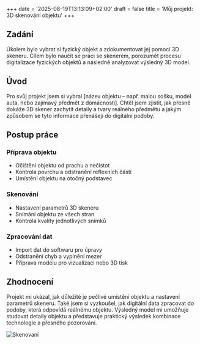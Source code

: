 +++
date = '2025-08-19T13:13:09+02:00'
draft = false
title = 'Můj projekt: 3D skenování objektu'
+++


## Zadání
Úkolem bylo vybrat si fyzický objekt a zdokumentovat jej pomocí 3D skeneru. Cílem bylo naučit se práci se skenerem, porozumět procesu digitalizace fyzických objektů a následně analyzovat výsledný 3D model.

## Úvod
Pro svůj projekt jsem si vybral [název objektu – např. malou sošku, model auta, nebo zajímavý předmět z domácnosti]. Chtěl jsem zjistit, jak přesně dokáže 3D skener zachytit detaily a tvary reálného předmětu a jakým způsobem se tyto informace přenášejí do digitální podoby.

## Postup práce

### Příprava objektu
- Očištění objektu od prachu a nečistot
- Kontrola povrchu a odstranění reflexních částí
- Umístění objektu na otočný podstavec

### Skenování

- Nastavení parametrů 3D skeneru
- Snímání objektu ze všech stran
- Kontrola kvality jednotlivých snímků

### Zpracování dat

- Import dat do softwaru pro úpravy
- Odstranění chyb a vyplnění mezer
- Příprava modelu pro vizualizaci nebo 3D tisk


## Zhodnocení
Projekt mi ukázal, jak důležité je pečlivé umístění objektu a nastavení parametrů skeneru. Také jsem si vyzkoušel, jak digitální data zpracovat do podoby, která odpovídá reálnému objektu. Výsledný model mi umožňuje studovat detaily objektu a představuje praktický výsledek kombinace technologie a přesného pozorování.

![Skenovaní](Web-3_0/images/image_4.jpg)
